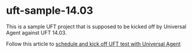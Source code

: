 # uft-sample-14.03
This is a sample UFT project that is supposed to be kicked off by Universal Agent against UFT 14.03.

Follow this article to [schedule and kick off UFT test with Universal Agent](https://documentation.tricentis.com/qtest/od/en/content/qtest_launch/universal_agent_user_guides/integrate_uft_with_universal_agent.htm)

